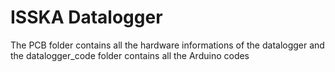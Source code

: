 # ISSKA Datalogger
The PCB folder contains all the hardware informations of the datalogger and the datalogger_code folder contains all the Arduino codes
